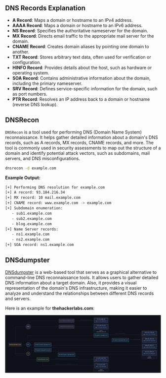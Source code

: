 ## DNS Records Explanation

- **A Record**: Maps a domain or hostname to an IPv4 address.
- **AAAA Record**: Maps a domain or hostname to an IPv6 address.
- **NS Record**: Specifies the authoritative nameserver for the domain.
- **MX Record**: Directs email traffic to the appropriate mail server for the domain.
- **CNAME Record**: Creates domain aliases by pointing one domain to another.
- **TXT Record**: Stores arbitrary text data, often used for verification or configuration.
- **HINFO Record**: Provides details about the host, such as hardware or operating system.
- **SOA Record**: Contains administrative information about the domain, including the primary nameserver.
- **SRV Record**: Defines service-specific information for the domain, such as port numbers.
- **PTR Record**: Resolves an IP address back to a domain or hostname (reverse DNS lookup).

## DNSRecon
`DNSRecon` is a tool used for performing DNS (Domain Name System) reconnaissance. It helps gather detailed information about a domain's DNS records, such as A records, MX records, CNAME records, and more. The tool is commonly used in security assessments to map out the structure of a domain and identify potential attack vectors, such as subdomains, mail servers, and DNS misconfigurations.

```bash
dnsrecon -d example.com
```

**Example Output:**

```bash
[+] Performing DNS resolution for example.com
[+] A record: 93.184.216.34
[+] MX record: 10 mail.example.com
[+] CNAME record: www.example.com -> example.com
[+] Subdomain enumeration:
   - sub1.example.com
   - sub2.example.com
   - blog.example.com
[+] Name Server records:
   - ns1.example.com
   - ns2.example.com
[+] SOA record: ns1.example.com
```

## DNSdumpster
[DNSdumpster](https://dnsdumpster.com/) is a web-based tool that serves as a graphical alternative to command-line DNS reconnaissance tools. It allows users to gather detailed DNS information about a target domain. Also, it provides a visual representation of the domain's DNS infrastructure, making it easier to analyze and understand the relationships between different DNS records and servers. 

Here is an example for **thehackerlabs.com**:

![](Images/DNSdumpster.png)



